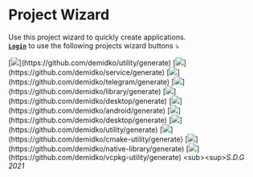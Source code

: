 # Project Wizard

Use this project wizard to quickly create applications.  
[**`Login`**](https://github.com/login) to use the following projects wizard buttons ⤵

[![](https://img.shields.io/badge/utility%20(C++,%20Xmake)-003E54?style=for-the-badge&logo=cplusplus)](https://github.com/demidko/utility/generate)
[![](https://img.shields.io/badge/microservice%20(Kotlin,%20Ktor,%20Gradle)-EA7100?style=for-the-badge&logo=java)](https://github.com/demidko/service/generate) [![](https://img.shields.io/badge/telegram%20Bot%20(Kotlin,%20Gradle)-blue?style=for-the-badge&logo=telegram)](https://github.com/demidko/telegram/generate) [![](https://img.shields.io/badge/library%20(Kotlin,%20Gradle,%20Maven)-EA7100?style=for-the-badge&logo=java)](https://github.com/demidko/library/generate)
[![](https://img.shields.io/badge/web%20application%20(Kotlin,%20KWeb,%20Gradle)-darkblue?style=for-the-badge&logo=kotlin&)](https://github.com/demidko/desktop/generate) [![](https://img.shields.io/badge/android%20application%20(Kotlin,%20Jetpack,%20Gradle)-darkgreen?style=for-the-badge&logo=android)](https://github.com/demidko/android/generate) [![](https://img.shields.io/badge/desktop%20application%20(Kotlin,%20Jetpack,%20Gradle)-brown?style=for-the-badge&logo=kotlin)](https://github.com/demidko/desktop/generate)
[![](https://img.shields.io/badge/utility%20(C++,%20Xmake)-003E54?style=for-the-badge&logo=cplusplus)](https://github.com/demidko/utility/generate) [![](https://img.shields.io/badge/utility%20(C++,%20Conan,%20CMake)-003E54?style=for-the-badge&logo=cmake)](https://github.com/demidko/cmake-utility/generate) [![](https://img.shields.io/badge/library%20(C++,%20Conan,%20CMake)-003E54?style=for-the-badge&logo=cmake)](https://github.com/demidko/native-library/generate) [![](https://img.shields.io/badge/utility%20(C++,%20VCPKG,%20CMake)-gray?style=for-the-badge&logo=microsoft)](https://github.com/demidko/vcpkg-utility/generate)  
<sub><sup>_S.D.G 2021_</sup></sub>
